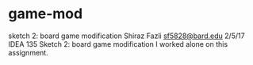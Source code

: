 # game-mod
sketch 2: board game modification
Shiraz Fazli <sf5828@bard.edu>
2/5/17
IDEA 135
Sketch 2: board game modification
I worked alone on this assignment.
